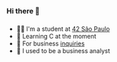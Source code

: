 ### Hi there 👋 <h3>
* 👨‍🎓 I'm a student at [42 São Paulo](https://www.42sp.org.br)
* 🔰 Learning C at the moment
* 🔗 For business [inquiries](https://www.linkedin.com/in/humberto-arndt-07b2aa153/)
* 💼 I used to be a business analyst
<!---
humbertoarndt/humbertoarndt is a ✨ special ✨ repository because its `README.md` (this file) appears on your GitHub profile.
You can click the Preview link to take a look at your changes.
--->
